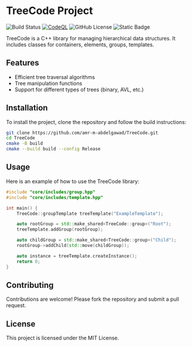 # TreeCode Project

![Build Status](https://github.com/amr-m-abdelgawad/TreeCode/actions/workflows/CMake-Build.yml/badge.svg)
[![CodeQL](https://github.com/amr-m-abdelgawad/TreeCode/actions/workflows/codeql.yml/badge.svg?branch=main)](https://github.com/amr-m-abdelgawad/TreeCode/actions/workflows/codeql.yml)
![GitHub License](https://img.shields.io/github/license/amr-m-abdelgawad/TreeCode)
![Static Badge](https://img.shields.io/badge/%40-Amr_MOUSA_2025-blue)

TreeCode is a C++ library for managing hierarchical data structures. It includes classes for containers, elements, groups, templates.

## Features
- Efficient tree traversal algorithms
- Tree manipulation functions
- Support for different types of trees (binary, AVL, etc.)

## Installation
To install the project, clone the repository and follow the build instructions:
```bash
git clone https://github.com/amr-m-abdelgawad/TreeCode.git
cd TreeCode
cmake -B build
cmake --build build --config Release
```

## Usage
Here is an example of how to use the TreeCode library:
```cpp
#include "core/includes/group.hpp"
#include "core/includes/template.hpp"

int main() {
    TreeCode::groupTemplate treeTemplate("ExampleTemplate");

    auto rootGroup = std::make_shared<TreeCode::group>("Root");
    treeTemplate.addGroup(rootGroup);

    auto childGroup = std::make_shared<TreeCode::group>("Child");
    rootGroup->addChild(std::move(childGroup));

    auto instance = treeTemplate.createInstance();
    return 0;
}
```

## Contributing
Contributions are welcome! Please fork the repository and submit a pull request.

## License
This project is licensed under the MIT License.
